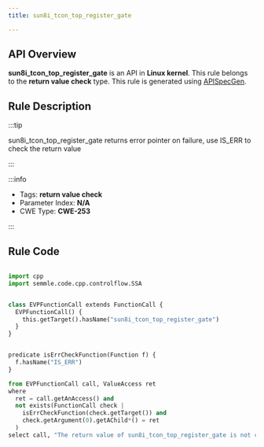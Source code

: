 ```yaml
---
title: sun8i_tcon_top_register_gate

---
```



## API Overview
**sun8i_tcon_top_register_gate** is an API in **Linux kernel**. This rule belongs to the **return value check** type. This rule is generated using [APISpecGen](../../tools/APISpecGen).
## Rule Description

:::tip

sun8i_tcon_top_register_gate returns error pointer on failure, use IS_ERR to check the return value

:::

:::info

- Tags: **return value check**
- Parameter Index: **N/A**
- CWE Type: **CWE-253**

:::

## Rule Code
```python

import cpp
import semmle.code.cpp.controlflow.SSA


class EVPFunctionCall extends FunctionCall {
  EVPFunctionCall() {
    this.getTarget().hasName("sun8i_tcon_top_register_gate")
  }
}


predicate isErrCheckFunction(Function f) {
  f.hasName("IS_ERR") 
}

from EVPFunctionCall call, ValueAccess ret
where
  ret = call.getAnAccess() and
  not exists(FunctionCall check |
    isErrCheckFunction(check.getTarget()) and
    check.getArgument(0).getAChild*() = ret
  )
select call, "The return value of sun8i_tcon_top_register_gate is not checked with IS_ERR."
    
```